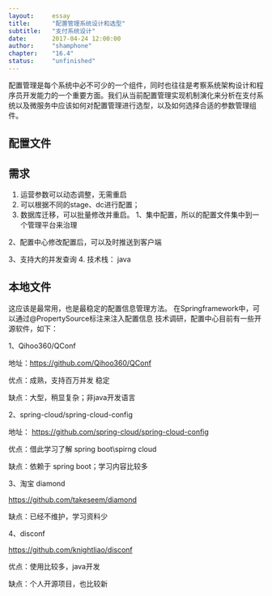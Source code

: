 ```yaml
---
layout: 	essay
title: 		"配置管理系统设计和选型"
subtitle: 	"支付系统设计"
date: 		2017-04-24 12:00:00
author: 	"shamphone"
chapter:	"16.4"
status:		"unfinished"
---
```


配置管理是每个系统中必不可少的一个组件，同时也往往是考察系统架构设计和程序员开发能力的一个重要方面。我们从当前配置管理实现机制演化来分析在支付系统以及微服务中应该如何对配置管理进行选型，以及如何选择合适的参数管理组件。 

## 配置文件



## 需求

1. 运营参数可以动态调整，无需重启 
2. 可以根据不同的stage、dc进行配置；
3. 数据库迁移，可以批量修改并重启。 
1、集中配置，所以的配置文件集中到一个管理平台来治理

2、配置中心修改配置后，可以及时推送到客户端

3、支持大的并发查询
4. 技术栈： java

## 本地文件

这应该是最常用，也是最稳定的配置信息管理方法。 在Springframework中，可以通过@PropertySource标注来注入配置信息
技术调研，配置中心目前有一些开源软件，如下：

1、Qihoo360/QConf

地址：https://github.com/Qihoo360/QConf

优点：成熟，支持百万并发 稳定

缺点：大型，稍显复杂；非java开发语言

2、spring-cloud/spring-cloud-config

地址： https://github.com/spring-cloud/spring-cloud-config

优点：借此学习了解 spring boot\spirng cloud

缺点：依赖于 spring boot；学习内容比较多

3、淘宝 diamond

https://github.com/takeseem/diamond

缺点：已经不维护，学习资料少

4、disconf

https://github.com/knightliao/disconf

优点：使用比较多，java开发

缺点：个人开源项目，也比较新